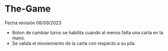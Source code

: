 # The-Game
Fecha revisión 08/09/2023

- Boton de cambiar turno se habilita cuando al menos falta una carta en la mano.
- Se valida el moviemiento de la carta con respecto a su pila.
